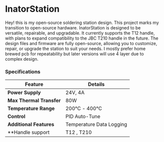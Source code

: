 # InatorStation  

Hey! this is my open-source soldering station design. This project marks my transition to open-source hardware.  InatorStation is designed to be versatile, repairable, and upgradable. It currently supports the T12 handle, with plans to expand compatibility to the JBC T210 handle in the future. 
The design files and firmware are fully open-source, allowing you to customize, repair, or upgrade the station to suit your needs. 
I mostly prefer home brewed pcb for repeatability but later versions will use 4 layer due to complex design.

### Specifications  

| **Feature**               | **Details**                     |
|---------------------------|---------------------------------|
| **Power Supply**          | 24V, 4A                         |
| **Max Thermal Transfer**  | 80W                             |
| **Temperature Range**     | 200℃ - 400℃                     | 
| **Control**               | PID Auto-Tune                   |
| **Additional Features**   | Temperature Data Logging        |
| **Handle support          | T12 , T210                      |
